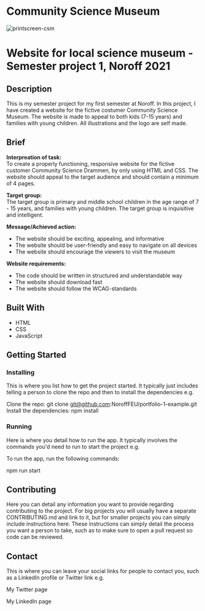# Community Science Museum
![printscreen-csm](https://user-images.githubusercontent.com/91577070/172937244-ba91158f-8ce9-4b43-833b-24fcf46c6ed0.png)

# Website for local science museum - Semester project 1, Noroff 2021

## Description
This is my semester project for my first semester at Noroff. In this project, I have created a website for the fictive costumer Community Science Museum. The website is made to appeal to both kids (7-15 years) and families with young children. All illustrations and the logo are self made. 

## Brief

**Interpreation of task:**  
To create a properly functioning, responsive website for the fictive customer Community Science Drammen, by only using HTML and CSS. The website should appeal to the target audience and should contain a minimum of 4 pages.

**Target group:**  
The target group is primary and middle school children in the age range of 7 - 15 years, and families with young children. The target group is inquisitive and intelligent. 

**Message/Achieved action:**  
- The website should be exciting, appealing, and informative  
- The website should be user-friendly and easy to navigate on all devices  
- The website should encourage the viewers to visit the museum  

**Website requirements:**  
- The code should be written in structured and understandable way  
- The website should download fast
- The website should follow the WCAG-standards

## Built With
* HTML
* CSS
* JavaScript

## Getting Started
### Installing
This is where you list how to get the project started. It typically just includes telling a person to clone the repo and then to install the dependencies e.g.

Clone the repo:
git clone git@github.com:NoroffFEU/portfolio-1-example.git
Install the dependencies:
npm install

### Running
Here is where you detail how to run the app. It typically involves the commands you'd need to run to start the project e.g.

To run the app, run the following commands:

npm run start
## Contributing
Here you can detail any information you want to provide regarding contributing to the project. For big projects you will usually have a separate CONTRIBUTING.md and link to it, but for smaller projects you can simply include instructions here. These instructions can simply detail the process you want a person to take, such as to make sure to open a pull request so code can be reviewed.

## Contact
This is where you can leave your social links for people to contact you, such as a LinkedIn profile or Twitter link e.g.

My Twitter page

My LinkedIn page

